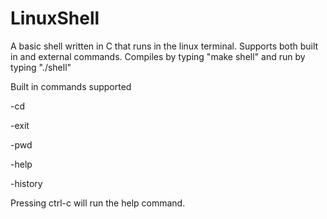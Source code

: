 # LinuxShell

A basic shell written in C that runs in the linux terminal. Supports both built in and external commands. Compiles by typing "make shell" and run by typing "./shell"

Built in commands supported

  -cd
  
  -exit
  
  -pwd
  
  -help
  
  -history

Pressing ctrl-c will run the help command.
  
  
